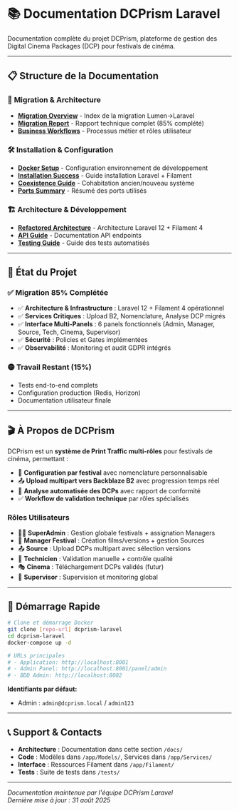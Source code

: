 # 📚 Documentation DCPrism Laravel

Documentation complète du projet DCPrism, plateforme de gestion des Digital Cinema Packages (DCP) pour festivals de cinéma.

---

## 📋 **Structure de la Documentation**

### 🔄 **Migration & Architecture**
- **[Migration Overview](./migration/README.md)** - Index de la migration Lumen→Laravel
- **[Migration Report](./migration/MIGRATION_REPORT.md)** - Rapport technique complet (85% complété)
- **[Business Workflows](./migration/WORKFLOWS_METIER.md)** - Processus métier et rôles utilisateur

### 🛠️ **Installation & Configuration**  
- **[Docker Setup](./docker-setup.md)** - Configuration environnement de développement
- **[Installation Success](./installation-success.md)** - Guide installation Laravel + Filament
- **[Coexistence Guide](./coexistence-guide.md)** - Cohabitation ancien/nouveau système
- **[Ports Summary](./ports-summary.md)** - Résumé des ports utilisés

### 🏗️ **Architecture & Développement**
- **[Refactored Architecture](./refactored-architecture.md)** - Architecture Laravel 12 + Filament 4
- **[API Guide](./api-guide.md)** - Documentation API endpoints
- **[Testing Guide](./testing-guide.md)** - Guide des tests automatisés

---

## 🎯 **État du Projet**

### ✅ **Migration 85% Complétée**
- ✅ **Architecture & Infrastructure** : Laravel 12 + Filament 4 opérationnel
- ✅ **Services Critiques** : Upload B2, Nomenclature, Analyse DCP migrés
- ✅ **Interface Multi-Panels** : 6 panels fonctionnels (Admin, Manager, Source, Tech, Cinema, Supervisor)
- ✅ **Sécurité** : Policies et Gates implémentées
- ✅ **Observabilité** : Monitoring et audit GDPR intégrés

### 🟡 **Travail Restant (15%)**
- Tests end-to-end complets
- Configuration production (Redis, Horizon)
- Documentation utilisateur finale

---

## 🎬 **À Propos de DCPrism**

DCPrism est un **système de Print Traffic multi-rôles** pour festivals de cinéma, permettant :

- 🎪 **Configuration par festival** avec nomenclature personnalisable
- 📤 **Upload multipart vers Backblaze B2** avec progression temps réel  
- 🤖 **Analyse automatisée des DCPs** avec rapport de conformité
- ✅ **Workflow de validation technique** par rôles spécialisés

### **Rôles Utilisateurs**
- 👨‍💻 **SuperAdmin** : Gestion globale festivals + assignation Managers
- 🎪 **Manager Festival** : Création films/versions + gestion Sources
- 📤 **Source** : Upload DCPs multipart avec sélection versions
- 🔧 **Technicien** : Validation manuelle + contrôle qualité
- 🎭 **Cinema** : Téléchargement DCPs validés (futur)
- 👀 **Supervisor** : Supervision et monitoring global

---

## 🚀 **Démarrage Rapide**

```bash
# Clone et démarrage Docker
git clone [repo-url] dcprism-laravel
cd dcprism-laravel
docker-compose up -d

# URLs principales
# - Application: http://localhost:8001
# - Admin Panel: http://localhost:8001/panel/admin
# - BDD Admin: http://localhost:8082
```

**Identifiants par défaut:**
- Admin : `admin@dcprism.local` / `admin123`

---

## 📞 **Support & Contacts**

- **Architecture** : Documentation dans cette section `/docs/`
- **Code** : Modèles dans `/app/Models/`, Services dans `/app/Services/`
- **Interface** : Ressources Filament dans `/app/Filament/`
- **Tests** : Suite de tests dans `/tests/`

---

*Documentation maintenue par l'équipe DCPrism Laravel*  
*Dernière mise à jour : 31 août 2025*
